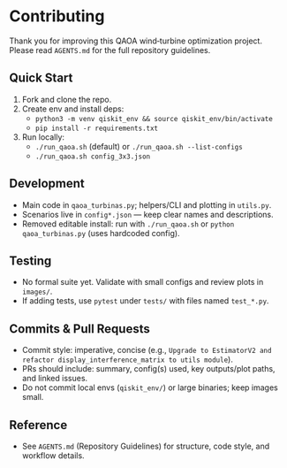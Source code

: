 # Contributing

Thank you for improving this QAOA wind‑turbine optimization project. Please read `AGENTS.md` for the full repository guidelines.

## Quick Start
1. Fork and clone the repo.
2. Create env and install deps:
   - `python3 -m venv qiskit_env && source qiskit_env/bin/activate`
   - `pip install -r requirements.txt`
3. Run locally:
   - `./run_qaoa.sh` (default) or `./run_qaoa.sh --list-configs`
   - `./run_qaoa.sh config_3x3.json`

## Development
- Main code in `qaoa_turbinas.py`; helpers/CLI and plotting in `utils.py`.
- Scenarios live in `config*.json` — keep clear names and descriptions.
- Removed editable install: run with `./run_qaoa.sh` or `python qaoa_turbinas.py` (uses hardcoded config).

## Testing
- No formal suite yet. Validate with small configs and review plots in `images/`.
- If adding tests, use `pytest` under `tests/` with files named `test_*.py`.

## Commits & Pull Requests
- Commit style: imperative, concise (e.g., `Upgrade to EstimatorV2 and refactor display_interference_matrix to utils module`).
- PRs should include: summary, config(s) used, key outputs/plot paths, and linked issues.
- Do not commit local envs (`qiskit_env/`) or large binaries; keep images small.

## Reference
- See `AGENTS.md` (Repository Guidelines) for structure, code style, and workflow details.
